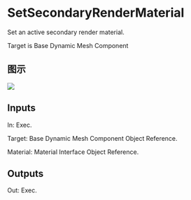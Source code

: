 # SetSecondaryRenderMaterial

Set an active secondary render material.

Target is Base Dynamic Mesh Component

## 图示

![]($-20221218-18461947.png)

## Inputs

In: Exec.

Target: Base Dynamic Mesh Component Object Reference.

Material: Material Interface Object Reference.  

## Outputs

Out: Exec.

